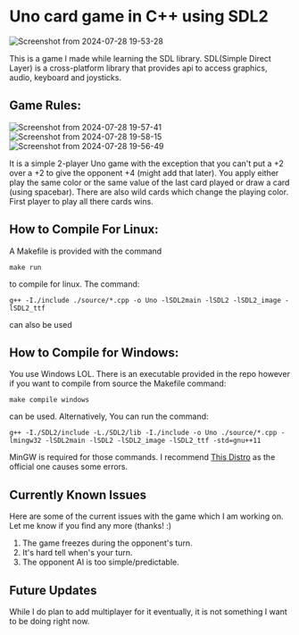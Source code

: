 # Uno card game in C++ using SDL2

![Screenshot from 2024-07-28 19-53-28](https://github.com/user-attachments/assets/8667b734-5129-4088-a0fa-b88bcf7407f5)


This is a game I made while learning the SDL library. SDL(Simple Direct Layer) is a cross-platform library that provides api to access graphics, audio, keyboard and joysticks.

## Game Rules:

![Screenshot from 2024-07-28 19-57-41](https://github.com/user-attachments/assets/be964e8d-43e2-4d4b-a064-f8a36efed9e9)
![Screenshot from 2024-07-28 19-58-15](https://github.com/user-attachments/assets/823b8dda-a07c-4792-b2a4-b6c5ff6c2aa7)
![Screenshot from 2024-07-28 19-56-49](https://github.com/user-attachments/assets/e14e0e1a-eeb5-4962-8390-5c2814a5f26b)


It is a simple 2-player Uno game with the exception that you can't put a +2 over a +2 to give the opponent +4 (might add that later). You apply either play the same color or the same value of the last card played or draw a card (using spacebar). There are also wild cards which change the playing color. First player to play all there cards wins.

## How to Compile For Linux:
A Makefile is provided with the command 
```
make run
```

to compile for linux. The command:

```
g++ -I./include ./source/*.cpp -o Uno -lSDL2main -lSDL2 -lSDL2_image -lSDL2_ttf
```

can also be used

## How to Compile for Windows:
You use Windows LOL. There is an executable provided in the repo however if you want to compile from source the Makefile command:

```
make compile windows
```


can be used. Alternatively, You can run the command:

```
g++ -I./SDL2/include -L./SDL2/lib -I./include -o Uno ./source/*.cpp -lmingw32 -lSDL2main -lSDL2 -lSDL2_image -lSDL2_ttf -std=gnu++11
```
MinGW is required for those commands. I recommend <a href="https://nuwen.net/mingw.html">This Distro</a> as the official one causes some errors.

## Currently Known Issues
Here are some of the current issues with the game which I am working on. Let me know if you find any more (thanks! :)
1. The game freezes during the opponent's turn.
2. It's hard tell when's your turn.
3. The opponent AI is too simple/predictable.

## Future Updates
While I do plan to add multiplayer for it eventually, it is not something I want to be doing right now.
